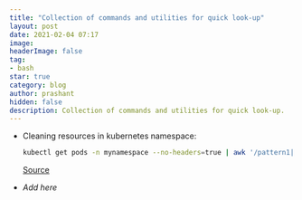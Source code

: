 ```yaml
---
title: "Collection of commands and utilities for quick look-up"
layout: post
date: 2021-02-04 07:17
image: 
headerImage: false
tag:
- bash
star: true
category: blog
author: prashant
hidden: false
description: Collection of commands and utilities for quick look-up.
---
```


- Cleaning resources in kubernetes namespace:

  ```bash
  kubectl get pods -n mynamespace --no-headers=true | awk '/pattern1|pattern2/{print $1}'| xargs  kubectl delete -n mynamespace pod
  ```

  [Source](https://medium.com/faun/delete-kubernetes-pods-with-a-regex-f396291bba0e)

- *Add here*
